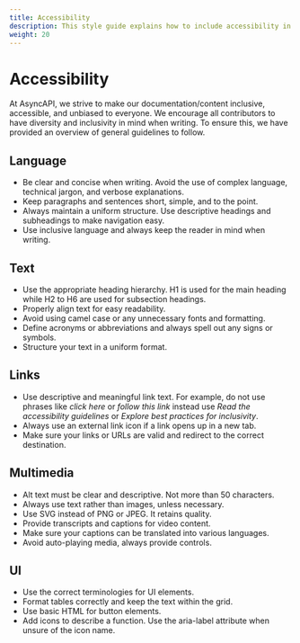 ```yaml
---
title: Accessibility
description: This style guide explains how to include accessibility in the documentation.
weight: 20
---
```


# Accessibility

At AsyncAPI, we strive to make our documentation/content inclusive, accessible, and unbiased to everyone. We encourage all contributors to have diversity and inclusivity in mind when writing. To ensure this, we have provided an overview of general guidelines to follow.

## Language
- Be clear and concise when writing. Avoid the use of complex language, technical jargon, and verbose explanations.
- Keep paragraphs and sentences short, simple, and to the point.
- Always maintain a uniform structure. Use descriptive headings and subheadings to make navigation easy.
- Use inclusive language and always keep the reader in mind when writing. 


## Text
- Use the appropriate heading hierarchy. H1 is used for the main heading while H2 to H6 are used for subsection headings. 
- Properly align text for easy readability.
- Avoid using camel case or any unnecessary fonts and formatting.
- Define acronyms or abbreviations and always spell out any signs or symbols.
- Structure your text in a uniform format. 

## Links
- Use descriptive and meaningful link text. For example, do not use phrases like *click here* or *follow this link* instead use *Read the accessibility guidelines* or *Explore best practices for inclusivity*.
- Always use an external link icon if a link opens up in a new tab.
- Make sure your links or URLs are valid and redirect to the correct destination.

## Multimedia
- Alt text must be clear and descriptive. Not more than 50 characters.
- Always use text rather than images, unless necessary.
- Use SVG instead of PNG or JPEG. It retains quality.
- Provide transcripts and captions for video content.
- Make sure your captions can be translated into various languages.
- Avoid auto-playing media, always provide controls.

## UI 
- Use the correct terminologies for UI elements.
- Format tables correctly and keep the text within the grid.
-  Use basic HTML for button elements.
-  Add icons to describe a function. Use the aria-label attribute when unsure of the icon name.
